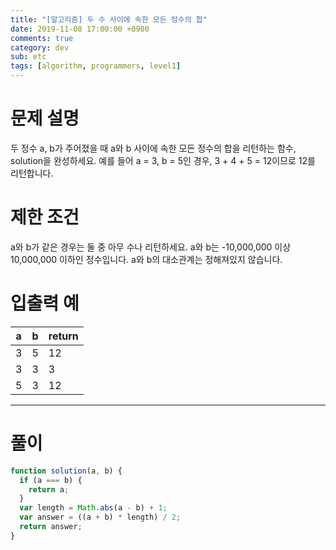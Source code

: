 ```yaml
---
title: "[알고리즘] 두 수 사이에 속한 모든 정수의 합"
date: 2019-11-08 17:00:00 +0900
comments: true
category: dev
sub: etc
tags: [algorithm, programmers, level1]
---
```


# 문제 설명
두 정수 a, b가 주어졌을 때 a와 b 사이에 속한 모든 정수의 합을 리턴하는 함수, solution을 완성하세요.
예를 들어 a = 3, b = 5인 경우, 3 + 4 + 5 = 12이므로 12를 리턴합니다.

# 제한 조건
a와 b가 같은 경우는 둘 중 아무 수나 리턴하세요.
a와 b는 -10,000,000 이상 10,000,000 이하인 정수입니다.
a와 b의 대소관계는 정해져있지 않습니다.

# 입출력 예
|a|b|return|
|---|---|---|
|3|5|12|
|3|3|3|
|5|3|12|

---

# 풀이

```js
function solution(a, b) {
  if (a === b) {
    return a;
  }
  var length = Math.abs(a - b) + 1;
  var answer = ((a + b) * length) / 2;
  return answer;
}
```